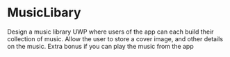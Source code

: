 # MusicLibary
Design a music library UWP where users of the app can each build their collection of music. Allow the user to store a cover image, and other details on the music. Extra bonus if you can play the music from the app
